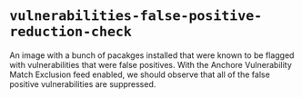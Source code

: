 # `vulnerabilities-false-positive-reduction-check`
An image with a bunch of pacakges installed that were known to be flagged with vulnerabilities that were false positives.  With the Anchore Vulnerability Match Exclusion feed
enabled, we should observe that all of the false positive vulnerabilities are suppressed.


